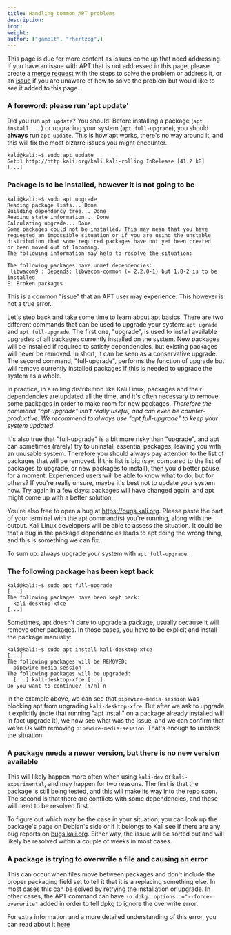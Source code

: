```yaml
---
title: Handling common APT problems
description:
icon:
weight:
author: ["gamb1t", "rhertzog",]
---
```


This page is due for more content as issues come up that need addressing. If you have an issue with APT that is not addressed in this page, please create a [merge request](https://gitlab.com/kalilinux/documentation/kali-docs/-/merge_requests) with the steps to solve the problem or address it, or an [issue](https://gitlab.com/kalilinux/documentation/kali-docs/-/issues) if you are unaware of how to solve the problem but would like to see it added to this page.

### A foreword: please run 'apt update'

Did you run `apt update`? You should. Before installing a package (`apt install ...`) or upgrading your system (`apt full-upgrade`), you should **always** run `apt update`. This is how apt works, there's no way around it, and this will fix the most bizarre issues you might encounter.

```console
kali@kali:~$ sudo apt update
Get:1 http://http.kali.org/kali kali-rolling InRelease [41.2 kB]
[...]
```

### Package is to be installed, however it is not going to be

```console
kali@kali:~$ sudo apt upgrade
Reading package lists... Done
Building dependency tree... Done
Reading state information... Done
Calculating upgrade... Done
Some packages could not be installed. This may mean that you have
requested an impossible situation or if you are using the unstable
distribution that some required packages have not yet been created
or been moved out of Incoming.
The following information may help to resolve the situation:

The following packages have unmet dependencies:
 libwacom9 : Depends: libwacom-common (= 2.2.0-1) but 1.8-2 is to be installed
E: Broken packages
```

This is a common "issue" that an APT user may experience. This however is not a true error.

Let's step back and take some time to learn about apt basics. There are two different commands that can be used to upgrade your system: `apt ugrade` and `apt full-upgrade`. The first one, "upgrade", is used to install available upgrades of all packages currently installed on the system. New packages will be installed if required to satisfy dependencies, but existing packages will never be removed. In short, it can be seen as a conservative upgrade. The second command, "full-upgrade", performs the function of upgrade but will remove currently installed packages if this is needed to upgrade the system as a whole.

In practice, in a rolling distribution like Kali Linux, packages and their dependencies are updated all the time, and it's often necessary to remove some packages in order to make room for new packages. _Therefore the command "apt upgrade" isn't really useful, and can even be counter-productive. We recommend to always use "apt full-upgrade" to keep your system updated_.

It's also true that "full-upgrade" is a bit more risky than "upgrade", and apt can sometimes (rarely) try to uninstall essential packages, leaving you with an unusable system. Therefore you should always pay attention to the list of packages that will be removed. If this list is big (say, compared to the list of packages to upgrade, or new packages to install), then you'd better pause for a moment. Experienced users will be able to know what to do, but for others? If you're really unsure, maybe it's best not to update your system now. Try again in a few days: packages will have changed again, and apt might come up with a better solution.

You're also free to open a bug at <https://bugs.kali.org>. Please paste the part of your terminal with the apt command(s) you're running, along with the output. Kali Linux developers will be able to assess the situation. It could be that a bug in the package dependencies leads to apt doing the wrong thing, and this is something we can fix.

To sum up: always upgrade your system with `apt full-upgrade`.

### The following package has been kept back

```console
kali@kali:~$ sudo apt full-upgrade
[...]
The following packages have been kept back:
  kali-desktop-xfce
[...]
```

Sometimes, apt doesn't dare to upgrade a package, usually because it will remove other packages. In those cases, you have to be explicit and install the package manually:

```
kali@kali:~$ sudo apt install kali-desktop-xfce
[...]
The following packages will be REMOVED:
  pipewire-media-session
The following packages will be upgraded:
  [...] kali-desktop-xfce [...]
Do you want to continue? [Y/n] n
```

In the example above, we can see that `pipewire-media-session` was blocking apt from upgrading `kali-desktop-xfce`. But after we ask to upgrade it explicitly (note that running "apt install" on a package already installed will in fact upgrade it), we now see what was the issue, and we can confirm that we're Ok with removing `pipewire-media-session`. That's enough to unblock the situation.

### A package needs a newer version, but there is no new version available

This will likely happen more often when using `kali-dev` or `kali-experimental`, and may happen for two reasons. The first is that the package is still being tested, and this will make its way into the repo soon. The second is that there are conflicts with some dependencies, and these will need to be resolved first.

To figure out which may be the case in your situation, you can look up the package's page on Debian's side or if it belongs to Kali see if there are any bug reports on [bugs.kali.org](https://bugs.kali.org/). Either way, the issue will be sorted out and will likely be resolved within a couple of weeks in most cases.

### A package is trying to overwrite a file and causing an error

This can occur when files move between packages and don't include the proper packaging field set to tell it that it is a replacing something else. In most cases this can be solved by retrying the installation or upgrade. In other cases, the APT command can have `-o dpkg::options::="--force-overwrite"` added in order to tell dpkg to ignore the overwrite error.

For extra information and a more detailed understanding of this error, you can read about it [here](https://raphaelhertzog.com/2011/08/01/understanding-dpkgs-file-overwrite-error/)

